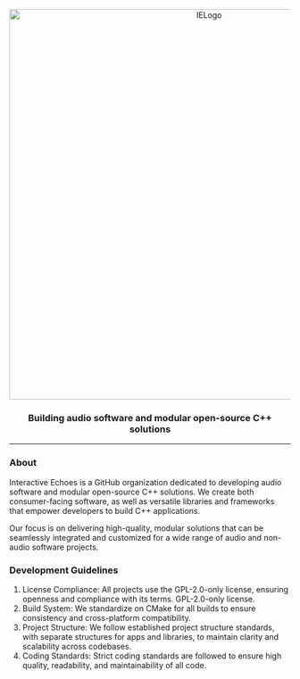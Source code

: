 <div align="center">
  <picture>
    <source media="(prefers-color-scheme: light)" srcset="https://github.com/mozahzah/IECore/raw/master/Resources/IE-Brand-Kit/IE-Logo-Banner-Alt-NoBg.png?">
    <source media="(prefers-color-scheme: dark)" srcset="https://github.com/mozahzah/IECore/raw/master/Resources/IE-Brand-Kit/IE-Logo-Banner-NoBg.png?">
  <img alt="IELogo" width="700">
  </picture>
  <h3>
    Building audio software and modular open-source C++ solutions
  </h3>
</div>



---
### About
Interactive Echoes is a GitHub organization dedicated to developing audio software and modular open-source C++ solutions. We create both consumer-facing software, as well as versatile libraries and frameworks that empower developers to build C++ applications.  

Our focus is on delivering high-quality, modular solutions that can be seamlessly integrated and customized for a wide range of audio and non-audio software projects.

### Development Guidelines 
1. License Compliance: All projects use the GPL-2.0-only license, ensuring openness and compliance with its terms. GPL-2.0-only license.
2. Build System: We standardize on CMake for all builds to ensure consistency and cross-platform compatibility.
3. Project Structure: We follow established project structure standards, with separate structures for apps and libraries, to maintain clarity and scalability across codebases.
4. Coding Standards: Strict coding standards are followed to ensure high quality, readability, and maintainability of all code.
